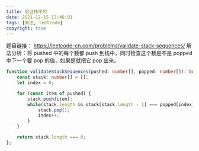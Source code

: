 ```yaml
---
title: 验证栈序列
date: 2021-12-15 17:46:01
tags: [算法, leetcode]
copyright: true
---
```

题目链接：
https://leetcode-cn.com/problems/validate-stack-sequences/
解法分析：将 pushed 中的每个数都 push 到栈中，同时检查这个数是不是 popped 中下一个要 pop 的值，如果是就把它 pop 出来。

```ts
function validateStackSequences(pushed: number[], popped: number[]): boolean {
    const stack: number[] = [];
    let index = 0;

    for (const item of pushed) {
        stack.push(item);
        while(stack.length && stack[stack.length - 1] === popped[index]) {
            stack.pop();
            index++;
        }
    }

    return stack.length === 0;
};
```